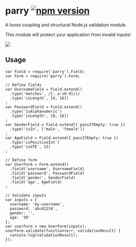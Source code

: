 # parry [![npm version](https://badge.fury.io/js/parry.svg)](http://badge.fury.io/js/parry)

A loose coupling and structural Node.js validation module.

This module will protect your application from invalid inputs!

![](https://36.media.tumblr.com/fc04bd715990b22b98916ea6b3ec1b5a/tumblr_nk146q9c7i1qzgre3o1_250.jpg)


## Usage
```
var Field = require('parry').Field;
var Form = require('parry').Form;

// Define fields
var UsernameField = Field.extend()
  .type('matches', /[-_a-z0-9]/i)
  .type('isLength', [4, 16])
;
var PasswordField = Field.extend()
  .type('isAlphanumeric')
  .type('isLength', [8, 16])
;
var GenderField = Field.extend({ passIfEmpty: true })
  .type('isIn', ['male', 'female'])
;
var AgeField = Field.extend({ passIfEmpty: true })
  .type('isPositiveInt')
  .type('isGTE', 13)
;

// Define form
var UserForm = Form.extend()
  .field('username', UsernameField)
  .field('password', PasswordField)
  .field('gender', GenderField)
  .field('age', AgeField)
;

// Validate inputs
var inputs = {
  username: 'my-username',
  password: 'abcd1234',
  gender: '',
  age: '30'
};
var userForm = new UserForm(inputs);
userForm.validate(function(err, validationResult) {
  console.log(validationResult);
});
```
